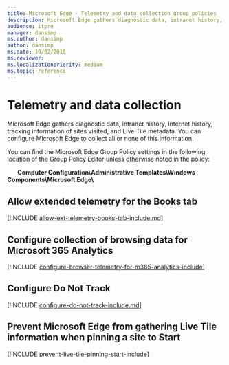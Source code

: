 ```yaml
---
title: Microsoft Edge - Telemetry and data collection group policies
description: Microsoft Edge gathers diagnostic data, intranet history, internet history, tracking information of sites visited, and Live Tile metadata. You can configure Microsoft Edge to collect all or none of this information.
audience: itpro
manager: dansimp
ms.author: dansimp
author: dansimp
ms.date: 10/02/2018
ms.reviewer: 
ms.localizationpriority: medium
ms.topic: reference
---
```


# Telemetry and data collection 

Microsoft Edge gathers diagnostic data, intranet history, internet history, tracking information of sites visited, and Live Tile metadata. You can configure Microsoft Edge to collect all or none of this information.

You can find the Microsoft Edge Group Policy settings in the following location of the Group Policy Editor unless otherwise noted in the policy:

&nbsp;&nbsp;&nbsp;&nbsp;&nbsp;&nbsp;**Computer Configuration\\Administrative Templates\\Windows Components\\Microsoft Edge\\**

## Allow extended telemetry for the Books tab
[!INCLUDE [allow-ext-telemetry-books-tab-include.md](../includes/allow-ext-telemetry-books-tab-include.md)]

## Configure collection of browsing data for Microsoft 365 Analytics
[!INCLUDE [configure-browser-telemetry-for-m365-analytics-include](../includes/configure-browser-telemetry-for-m365-analytics-include.md)]

## Configure Do Not Track
[!INCLUDE [configure-do-not-track-include.md](../includes/configure-do-not-track-include.md)]

## Prevent Microsoft Edge from gathering Live Tile information when pinning a site to Start
[!INCLUDE [prevent-live-tile-pinning-start-include](../includes/prevent-live-tile-pinning-start-include.md)]
